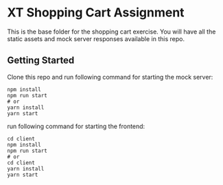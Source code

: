 # XT Shopping Cart Assignment

This is the base folder for the shopping cart exercise. You will have all the static assets and mock server responses available in this repo.

## Getting Started

Clone this repo and run following command for starting the mock server:

```
npm install
npm run start
# or
yarn install
yarn start
```

run following command for starting the frontend:

```
cd client
npm install
npm run start
# or
cd client
yarn install
yarn start
```
